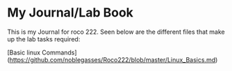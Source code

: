 # My Journal/Lab Book

This is my Journal for roco 222. Seen below are the different files that make up the lab tasks required:

[Basic linux Commands] (https://github.com/noblegasses/Roco222/blob/master/Linux_Basics.md)  


